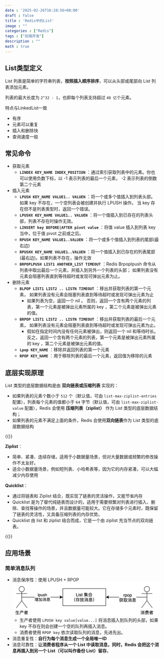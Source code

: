 ```yaml
---
date : '2025-02-26T16:28:56+08:00'
draft : false
title : 'Redis中的List'
image : ""
categories : ["Redis"]
tags : ["后端开发"]
description : ""
math : true
---
```


## List类型定义

List 列表是简单的字符串列表，**按照插入顺序排序**，可以从头部或尾部向 List 列表添加元素。

列表的最大长度为 `2^32 - 1`，也即每个列表支持超过 `40 亿`个元素。

特点与LinkedList一致

- 有序
- 元素可以重复
- 插入和删除快
- 查询速度一般

## 常见命令

- 获取元素
  - **`LINDEX KEY_NAME INDEX_POSITION`** ：通过索引获取列表中的元素。你也可以使用负数下标，以 -1 表示列表的最后一个元素， -2 表示列表的倒数第二个元素
- 插入元素
  - **`LPUSH KEY_NAME VALUE1.. VALUEN`** ：将一个或多个值插入到列表头部。 如果 key 不存在，一个空列表会被创建并执行 LPUSH 操作。 当 key 存在但不是列表类型时，返回一个错误。
  - **`LPUSHX KEY_NAME VALUE1.. VALUEN`** ：将一个值插入到已存在的列表头部，列表不存在时操作无效。
  - **`LINSERT key BEFORE|AFTER pivot value`** ：将值 value 插入到列表 key 当中，位于值 pivot 之前或之后。
  - **`RPUSH KEY_NAME VALUE1..VALUEN`** ：将一个或多个值插入到列表的尾部(最右边)
  - **`RPUSHX KEY_NAME VALUE1..VALUEN`** ：将一个值插入到已存在的列表尾部(最右边)。如果列表不存在，操作无效
  - **`BRPOPLPUSH LIST1 ANOTHER_LIST TIMEOUT`**  ：Redis Brpoplpush 命令从列表中取出最后一个元素，并插入到另外一个列表的头部； 如果列表没有元素会阻塞列表直到等待超时或发现可弹出元素为止。
- 删除元素
  - **`BLPOP LIST1 LIST2 .. LISTN TIMEOUT`** ：移出并获取列表的第一个元素， 如果列表没有元素会阻塞列表直到等待超时或发现可弹出元素为止
    - 如果列表为空，返回一个 nil 。 否则，返回一个含有两个元素的列表，第一个元素是被弹出元素所属的 key ，第二个元素是被弹出元素的值。
  - **`BRPOP LIST1 LIST2 .. LISTN TIMEOUT`** ：移出并获取列表的最后一个元素， 如果列表没有元素会阻塞列表直到等待超时或发现可弹出元素为止。
    - 假如在指定时间内没有任何元素被弹出，则返回一个 nil 和等待时长。 反之，返回一个含有两个元素的列表，第一个元素是被弹出元素所属的 key ，第二个元素是被弹出元素的值。
  - **`Lpop KEY_NAME`** ：移除并返回列表的第一个元素
  - **`RPOP KEY_NAME`** ：用于移除列表的最后一个元素，返回值为移除的元素

## 底层实现原理

List 类型的底层数据结构是由 **双向链表或压缩列表** 实现的：

- 如果列表的元素个数小于 `512` 个（默认值，可由 `list-max-ziplist-entries` 配置），列表每个元素的值都小于 `64` 字节（默认值，可由 `list-max-ziplist-value` 配置），Redis 会使用 **压缩列表（ziplist）** 作为 List 类型的底层数据结构；
- 如果列表的元素不满足上面的条件，Redis 会使用**双向链表**作为 List 类型的底层数据结构

{{<notice tip>}}

**Ziplist**：

- 简单、紧凑、连续存储，适用于小数据量场景，但对大量数据或频繁的修改操作不太友好。
- 适合小数据量场景，例如短列表、小哈希表等，因为它的内存紧凑，可以大幅减少内存使用

**Quicklist**：

- 通过将链表和 Ziplist 结合，既实现了链表的灵活操作，又能节省内存
- Quicklist 是为了替代纯链表而设计的，适用于需要频繁对列表进行插入、删除、查找等操作的场景，并且数据量可能较大。它在存储多个元素时，既保留了链表的灵活性，又具备压缩列表的内存优势。
- Quicklist 由 list 和 ziplist 结合而成，它是一个由 ziplist 充当节点的双向链表。

{{</notice>}}

## 应用场景

### 简单消息队列

- 消息保序性：使用 LPUSH + RPOP![img](list消息队列.png)
  - 生产者使用 `LPUSH key value[value...]` 将消息插入到队列的头部，如果 key 不存在则会创建一个空的队列再插入消息。
  - 消费者使用 `RPOP key` 依次读取队列的消息，先进先出。
- 消息重复性：**自行为每个消息生成一个全局唯一ID**
- 消息可靠性：**让消费者程序从一个 List 中读取消息，同时，Redis 会把这个消息再插入到另一个 List（可以叫作备份 List）留存**。
